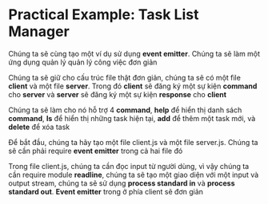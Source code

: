 # Practical Example: Task List Manager

Chúng ta sẽ cùng tạo một ví dụ sử dụng **event emitter**. Chúng ta sẽ làm một ứng dụng quản lý quản lý công việc đơn giản

Chúng ta sẽ giữ cho cấu trúc file thật đơn giản, chúng ta sẽ có một file **client** và một file **server**. Trong đó **client** sẽ đăng ký một sự kiện **command** cho **server** và **server** sẽ đăng ký một sự kiện **response** cho **client**

Chúng ta sẽ làm cho nó hỗ trợ 4 **command**, **help** để hiển thị danh sách **command**, **ls** để hiển thị những task hiện tại, **add** để thêm một task mới, và **delete** để xóa task

Để bắt đầu, chúng ta hãy tạo một file client.js và một file server.js. Chúng ta sẽ cần phải require **event emitter** trong cả hai file đó

Trong file client.js, chúng ta cần đọc input từ người dùng, vì vậy chúng ta cần require module **readline**, chúng ta sẽ tạo một giao diện với một input và output stream, chúng ta sẽ sử dụng **process standard in** và **process standard out**. **Event emitter** trong ở phía client sẽ đơn giản

[img]: https://github.com/29ff/advanced_node/blob/master/Node's%20Event-driven%20Architecture/images/argumenterrorandlistener10.png